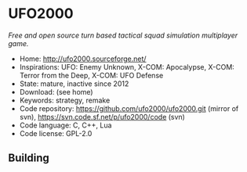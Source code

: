 # UFO2000

_Free and open source turn based tactical squad simulation multiplayer game._

- Home: http://ufo2000.sourceforge.net/
- Inspirations: UFO: Enemy Unknown, X-COM: Apocalypse, X-COM: Terror from the Deep, X-COM: UFO Defense
- State: mature, inactive since 2012
- Download: (see home)
- Keywords: strategy, remake
- Code repository: https://github.com/ufo2000/ufo2000.git (mirror of svn), https://svn.code.sf.net/p/ufo2000/code (svn)
- Code language: C, C++, Lua
- Code license: GPL-2.0

## Building
